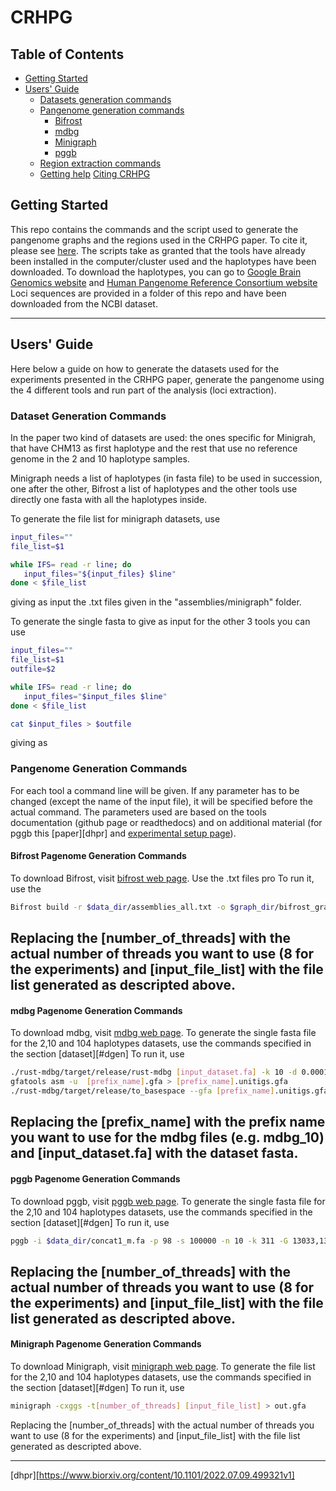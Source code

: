 # CRHPG
## Table of Contents

- [Getting Started](#started)
- [Users' Guide](#uguide)
  - [Datasets generation commands](#dgen)
  - [Pangenome generation commands](#pgen)
    - [Bifrost](#bifrost)
    - [mdbg](#mdbg)
    - [Minigraph](#minigraph)
    - [pggb](#pggb)
  - [Region extraction commands](#general)
  - [Getting help](#help)
[Citing CRHPG](#cite)


## <a name="started"></a>Getting Started
This repo contains the commands and the script used to generate the pangenome graphs and the regions used in the CRHPG paper. To cite it, please see [here](#cite).
The scripts take as granted that the tools have already been installed in the computer/cluster used and the haplotypes have been downloaded.
To download the haplotypes, you can go to [Google Brain Genomics website][Google Brain Genomics] and [Human Pangenome Reference Consortium website][Human Pangenome Reference Consortium]
Loci sequences are provided in a folder of this repo and have been downloaded from the NCBI dataset.

---


## <a name="uguide"></a>Users' Guide

Here below a guide on how to generate the datasets used for the experiments presented in the CRHPG paper, generate the pangenome using the 4 different tools and run part of the analysis (loci extraction).

### <a name="dgen"></a>Dataset Generation Commands
In the paper two kind of datasets are used: the ones specific for Minigrah, that have CHM13 as first haplotype and the rest that use no reference genome in the 2 and 10 haplotype samples.

Minigraph needs a list of haplotypes (in fasta file) to be used in succession, one after the other, Bifrost a list of haplotypes and the other tools use directly one fasta with all the haplotypes inside.

To generate the file list for minigraph datasets, use 

```sh
input_files=""
file_list=$1

while IFS= read -r line; do
   input_files="${input_files} $line"
done < $file_list
```

giving as input the .txt files given in the "assemblies/minigraph" folder.

To generate the single fasta to give as input for the other 3 tools you can use

```sh
input_files=""
file_list=$1
outfile=$2

while IFS= read -r line; do
   input_files="$input_files $line"
done < $file_list

cat $input_files > $outfile
```
giving as 

### <a name="Pgen"></a>Pangenome Generation Commands
For each tool a command line will be given. If any parameter has to be changed (except the name of the input file), it will be specified before the actual command.
The parameters used are based on the tools documentation (github page or readthedocs) and on additional material (for pggb this [paper][dhpr] and [experimental setup page][hdpr_pggb]).

#### <a name="bifrost"></a>Bifrost Pagenome Generation Commands

To download Bifrost, visit [bifrost web page][bifrost]. 
Use the .txt files pro
To run it, use the 
```sh
Bifrost build -r $data_dir/assemblies_all.txt -o $graph_dir/bifrost_graph_all_100time -k 100 -t 8 -v -c
```

Replacing the [number_of_threads] with the actual number of threads you want to use (8 for the experiments) and [input_file_list] with the file list generated as descripted above.
---

#### <a name="mdbg"></a>mdbg Pagenome Generation Commands

To download mdbg, visit [mdbg web page][mdbg]. 
To generate the single fasta file for the 2,10 and 104 haplotypes datasets, use the commands specified in the section [dataset][#dgen]
To run it, use 
```sh
./rust-mdbg/target/release/rust-mdbg [input_dataset.fa] -k 10 -d 0.0001 --minabund 1 --reference --prefix [prefix_name]
gfatools asm -u  [prefix_name].gfa > [prefix_name].unitigs.gfa
./rust-mdbg/target/release/to_basespace --gfa [prefix_name].unitigs.gfa --sequences [prefix_name]
```

Replacing the [prefix_name] with the prefix name you want to use for the mdbg files (e.g. mdbg_10) and [input_dataset.fa] with the dataset fasta.
---

#### <a name="pggb"></a>pggb Pagenome Generation Commands

To download pggb, visit [pggb web page][pggb]. 
To generate the single fasta file for the 2,10 and 104 haplotypes datasets, use the commands specified in the section [dataset][#dgen]
To run it, use 
```sh
pggb -i $data_dir/concat1_m.fa -p 98 -s 100000 -n 10 -k 311 -G 13033,13117 -O 0.03 -t 8 -T 8 -Z -o $home/data/graphs/pggb/t1_m
```

Replacing the [number_of_threads] with the actual number of threads you want to use (8 for the experiments) and [input_file_list] with the file list generated as descripted above.
---

#### <a name="minigraph"></a>Minigraph Pagenome Generation Commands

To download Minigraph, visit [minigraph web page][minigraph]. 
To generate the file list for the 2,10 and 104 haplotypes datasets, use the commands specified in the section [dataset][#dgen]
To run it, use 
```sh
minigraph -cxggs -t[number_of_threads] [input_file_list] > out.gfa
```

Replacing the [number_of_threads] with the actual number of threads you want to use (8 for the experiments) and [input_file_list] with the file list generated as descripted above.

---


[Google Brain Genomics]: https://console.cloud.google.com/storage/browser/brain-genomics-public/research/deepconsensus/publication/analysis/genome_assembly
[Human Pangenome Reference Consortium]: https://s3-us-west-2.amazonaws.com/human-pangenomics/index.html?prefix=working/
[minigraph]:https://github.com/lh3/minigraph
[pggb]:https://github.com/pangenome/pggb
[mdbg]:https://github.com/ekimb/rust-mdbg
[bifrost]:https://github.com/pmelsted/bifrost
[hdpr_pggb]:https://github.com/pangenome/HPRCyear1v2genbank
[dhpr][https://www.biorxiv.org/content/10.1101/2022.07.09.499321v1]